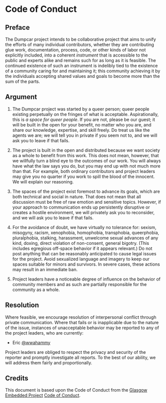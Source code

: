 Code of Conduct
===============

Preface
-------

The Dumpcar project intends to be collaborative project that aims to unify the efforts of many individual contributors, whether they are contributing glue work, documentation, process, code, or other kinds of labor not explicitly included, into a coherent *instrument* that is accessible to the public and experts alike and remains such for as long as it is feasible. The continued existence of such an instrument is indelibly tied to the existence of a community caring for and maintaining it; this community achieving it by the individuals accepting shared values and goals to become more than the sum of the parts.

Argument
--------

1. The Dumpcar project was started by a queer person; queer people existing perpetually on the fringes of what is acceptable. Aspirationally, this is _a space for queer people_. If you are not, please be our guest; it will be built in the open for your benefit, no matter who you are, and share our knowledge, expertise, and skill freely. Do treat us like the agents we are; we will tell you in private if you seem not to, and we will ask you to leave if that fails.

2. The project is built in the open and distributed because we want society as a whole to benefit from this work. This does not mean, however, that we willfully turn a blind eye to the outcomes of our work. You will always have what the law says you do, but you may end up with not much more than that. For example, both ordinary contributors and project leaders may give you no quarter if you work to spill the blood of the innocent. We will explain our reasoning.

3. The spaces of the project exist foremost to advance its goals, which are both technical and social in nature. That does not mean that all discussion must be free of raw emotion and sensitive topics. However, if your approach to communication ends up persistently disruptive or creates a hostile environment, we will privately ask you to reconsider, and we will ask you to leave if that fails.

4. For the avoidance of doubt, we have virtually no tolerance for: sexism, misogyny, racism, xenophobia, homophobia, transphobia, queerphobia, pluralphobia, stalking, harassment, unwelcome sexual advances of any kind, doxing, direct violation of non-consent, general bigotry. (This includes egregious off-space behavior if it appears relevant.) Do not post anything that can be reasonably anticipated to cause legal issues for the project. Avoid sexualized language and imagery to keep our spaces suitable for minors and survivors. In severe cases, these actions may result in an immediate ban.

5. Project leaders have a noticeable degree of influence on the behavior of community members and as such are partially responsible for the community as a whole.

Resolution
----------

Where feasible, we encourage resolution of interpersonal conflict through private communication. Where that fails or is inapplicable due to the nature of the issue, instances of unacceptable behavior may be reported to any of the project leaders, who are currently:

* Eric [@wwahammy]

Project leaders are obliged to respect the privacy and security of the reporter and promptly investigate all reports. To the best of our ability, we will address them fairly and proportionally.

[@wwahammy]: mailto:eric@wwahammy.com

Credits
----------

This document is based upon the Code of Conduct from the [Glasgow Embedded Project](https://github.com/GlasgowEmbedded/glasgow) [Code of Conduct](https://github.com/GlasgowEmbedded/glasgow/blob/3c257d84c9915d48918a4d019194d329a1be34ac/CODE_OF_CONDUCT.md).
